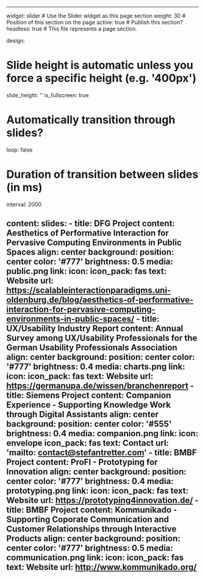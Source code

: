 ---

widget: slider  # Use the Slider widget as this page section
weight: 30  # Position of this section on the page
active: true  # Publish this section?
headless: true  # This file represents a page section.

design:
  # Slide height is automatic unless you force a specific height (e.g. '400px')
  slide_height: ''
  is_fullscreen: true
  # Automatically transition through slides?
  loop: false
  # Duration of transition between slides (in ms)
  interval: 2000

content:
  slides:
    - title: DFG Project
      content: Aesthetics of Performative Interaction for Pervasive Computing Environments in Public Spaces
      align: center
      background:
        position: center
        color: '#777'
        brightness: 0.5
        media: public.png
      link:
        icon: 
        icon_pack: fas
        text: Website
        url: https://scalableinteractionparadigms.uni-oldenburg.de/blog/aesthetics-of-performative-interaction-for-pervasive-computing-environments-in-public-spaces/
    - title: UX/Usability Industry Report
      content: Annual Survey among UX/Usability Professionals for the German Usability Professionals Association
      align: center
      background:
        position: center
        color: '#777'
        brightness: 0.4
        media: charts.png
      link:
        icon: 
        icon_pack: fas
        text: Website
        url: https://germanupa.de/wissen/branchenreport
    - title: Siemens Project
      content: Companion Experience - Supporting Knowledge Work through Digital Assistants
      align: center
      background:
        position: center
        color: '#555'
        brightness: 0.4
        media: companion.png
      link:
        icon: envelope
        icon_pack: fas
        text: Contact
        url: 'mailto: contact@stefantretter.com'
    - title: BMBF Project
      content: ProFI - Prototyping for Innovation
      align: center
      background:
        position: center
        color: '#777'
        brightness: 0.4
        media: prototyping.png
      link:
        icon: 
        icon_pack: fas
        text: Website
        url: https://prototyping4innovation.de/
    - title: BMBF Project
      content: Kommunikado - Supporting Coporate Communication and Customer Relationships through Interactive Products
      align: center
      background:
        position: center
        color: '#777'
        brightness: 0.5
        media: communication.png
      link:
        icon: 
        icon_pack: fas
        text: Website
        url: http://www.kommunikado.org/
---